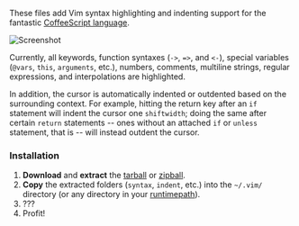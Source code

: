 These files add Vim syntax highlighting and indenting support for the fantastic
[CoffeeScript language](http://coffeescript.org).

![Screenshot](http://i.imgur.com/2gF8q.png)

Currently, all keywords, function syntaxes (`->`, `=>`, and `<-`), special
variables (`@vars`, `this`, `arguments`, etc.), numbers, comments, multiline
strings, regular expressions, and interpolations are highlighted.

In addition, the cursor is automatically indented or outdented based on the
surrounding context. For example, hitting the return key after an `if` statement
will indent the cursor one `shiftwidth`; doing the same after certain `return`
statements -- ones without an attached `if` or `unless` statement, that is --
will instead outdent the cursor.

### Installation

1. **Download** and **extract** the [tarball] or [zipball].
2. **Copy** the extracted folders (`syntax`, `indent`, etc.) into the `~/.vim/`
   directory (or any directory in your [runtimepath]).
3. ???
4. Profit!

[tarball]: http://github.com/kchmck/vim-coffee-script/tarball/master
[zipball]: http://github.com/kchmck/vim-coffee-script/zipball/master
[runtimepath]: http://vimdoc.sourceforge.net/htmldoc/options.html#'runtimepath'
